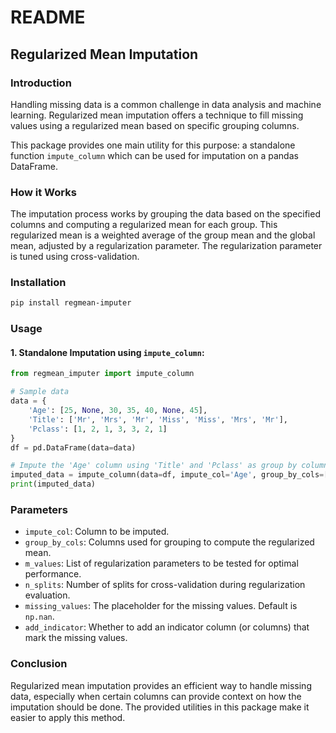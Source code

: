 # README

## Regularized Mean Imputation

### Introduction

Handling missing data is a common challenge in data analysis and machine learning. Regularized mean imputation offers a technique to fill missing values using a regularized mean based on specific grouping columns.

This package provides one main utility for this purpose: a standalone function `impute_column` which can be used for imputation on a pandas DataFrame.

### How it Works

The imputation process works by grouping the data based on the specified columns and computing a regularized mean for each group. This regularized mean is a weighted average of the group mean and the global mean, adjusted by a regularization parameter. The regularization parameter is tuned using cross-validation.

### Installation

```bash
pip install regmean-imputer
```

### Usage

#### 1. Standalone Imputation using `impute_column`:

```python
from regmean_imputer import impute_column

# Sample data
data = {
    'Age': [25, None, 30, 35, 40, None, 45],
    'Title': ['Mr', 'Mrs', 'Mr', 'Miss', 'Miss', 'Mrs', 'Mr'],
    'Pclass': [1, 2, 1, 3, 3, 2, 1]
}
df = pd.DataFrame(data=data)

# Impute the 'Age' column using 'Title' and 'Pclass' as group by columns
imputed_data = impute_column(data=df, impute_col='Age', group_by_cols=['Title', 'Pclass'])
print(imputed_data)
```

### Parameters

- `impute_col`: Column to be imputed.
- `group_by_cols`: Columns used for grouping to compute the regularized mean.
- `m_values`: List of regularization parameters to be tested for optimal performance.
- `n_splits`: Number of splits for cross-validation during regularization evaluation.
- `missing_values`: The placeholder for the missing values. Default is `np.nan`.
- `add_indicator`: Whether to add an indicator column (or columns) that mark the missing values.

### Conclusion

Regularized mean imputation provides an efficient way to handle missing data, especially when certain columns can provide context on how the imputation should be done. The provided utilities in this package make it easier to apply this method.